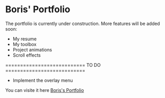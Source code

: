 # Boris' Portfolio

The portfolio is currently under construction.
More features will be added soon:
- My resume
- My toolbox
- Project animations
- Scroll effects

=========================== TO DO ===========================
- Implement the overlay menu

You can visite it here [Boris's Portfolio](https://borisgangue.dev)
